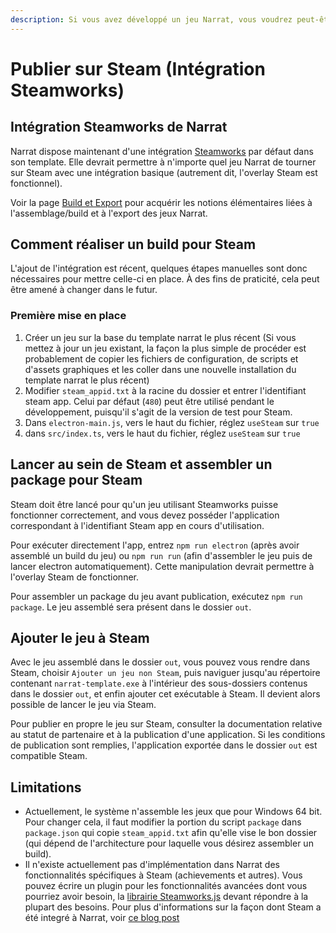 ```yaml
---
description: Si vous avez développé un jeu Narrat, vous voudrez peut-être le publier sur Steam. Cette page explique comment procéder.
---
```


# Publier sur Steam (Intégration Steamworks)

## Intégration Steamworks de Narrat

Narrat dispose maintenant d'une intégration [Steamworks](https://partner.steamgames.com/) par défaut dans son template. Elle devrait permettre à n'importe quel jeu Narrat de tourner sur Steam avec une intégration basique (autrement dit, l'overlay Steam est fonctionnel).

Voir la page [Build et Export](/guides/building-and-exporting) pour acquérir les notions élémentaires liées à l'assemblage/build et à l'export des jeux Narrat.

## Comment réaliser un build pour Steam

L'ajout de l'intégration est récent, quelques étapes manuelles sont donc nécessaires pour mettre celle-ci en place. À des fins de praticité, cela peut être amené à changer dans le futur.

### Première mise en place

1. Créer un jeu sur la base du template narrat le plus récent (Si vous mettez à jour un jeu existant, la façon la plus simple de procéder est probablement de copier les fichiers de configuration, de scripts et d'assets graphiques et les coller dans une nouvelle installation du template narrat le plus récent)
2. Modifier `steam_appid.txt` à la racine du dossier et entrer l'identifiant steam app. Celui par défaut (`480`) peut être utilisé pendant le développement, puisqu'il s'agit de la version de test pour Steam.
3. Dans `electron-main.js`, vers le haut du fichier, réglez `useSteam` sur `true`
4. dans `src/index.ts`, vers le haut du fichier, réglez `useSteam` sur `true`

## Lancer au sein de Steam et assembler un package pour Steam

Steam doit être lancé pour qu'un jeu utilisant Steamworks puisse fonctionner correctement, and vous devez posséder l'application correspondant à l'identifiant Steam app en cours d'utilisation.

Pour exécuter directement l'app, entrez `npm run electron` (après avoir assemblé un build du jeu) ou `npm run run` (afin d'assembler le jeu puis de lancer electron automatiquement). Cette manipulation devrait permettre à l'overlay Steam de fonctionner.

Pour assembler un package du jeu avant publication, exécutez `npm run package`. Le jeu assemblé sera présent dans le dossier `out`.

## Ajouter le jeu à Steam

Avec le jeu assemblé dans le dossier `out`, vous pouvez vous rendre dans Steam, choisir `Ajouter un jeu non Steam`, puis naviguer jusqu'au répertoire contenant `narrat-template.exe` à l'intérieur des sous-dossiers contenus dans le dossier `out`, et enfin ajouter cet exécutable à Steam. Il devient alors possible de lancer le jeu via Steam.

Pour publier en propre le jeu sur Steam, consulter la documentation relative au statut de partenaire et à la publication d'une application. Si les conditions de publication sont remplies, l'application exportée dans le dossier `out` est compatible Steam.

## Limitations

- Actuellement, le système n'assemble les jeux que pour Windows 64 bit. Pour changer cela, il faut modifier la portion du script `package` dans `package.json` qui copie `steam_appid.txt` afin qu'elle vise le bon dossier (qui dépend de l'architecture pour laquelle vous désirez assembler un build).
- Il n'existe actuellement pas d'implémentation dans Narrat des fonctionnalités spécifiques à Steam (achievements et autres). Vous pouvez écrire un plugin pour les fonctionnalités avancées dont vous pourriez avoir besoin, la [librairie Steamworks.js](https://github.com/ceifa/steamworks.js) devant répondre à la plupart des besoins. Pour plus d'informations sur la façon dont Steam a été integré à Narrat, voir [ce blog post](https://www.liana.one/integrate-electron-steam-api-steamworks)
